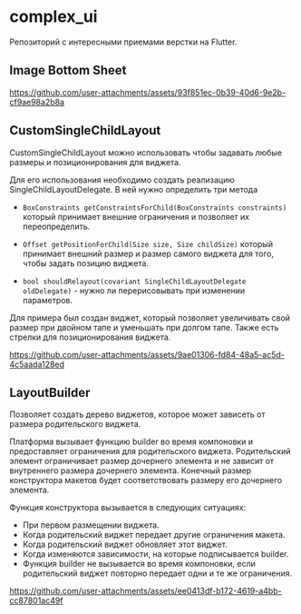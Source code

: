 # complex_ui

Репозиторий с интересными приемами верстки на Flutter.


## Image Bottom Sheet

https://github.com/user-attachments/assets/93f851ec-0b39-40d6-9e2b-cf9ae98a2b8a

## CustomSingleChildLayout

CustomSingleChildLayout можно использовать чтобы задавать любые размеры и позиционирования для виджета.

Для его использования необходимо создать реализацию SingleChildLayoutDelegate.
В ней нужно определить три метода
- `BoxConstraints getConstraintsForChild(BoxConstraints constraints)` который принимает внешние ограничения и позволяет их переопределить.

- `Offset getPositionForChild(Size size, Size childSize)` который принимает внешний размер и размер самого виджета для того, чтобы задать позицию виджета.

- `bool shouldRelayout(covariant SingleChildLayoutDelegate oldDelegate)` - нужно ли перерисовывать при изменении параметров.

Для примера был создан виджет, который позволяет увеличивать свой размер при двойном тапе и уменьшать при долгом тапе. Также есть стрелки для позиционирования виджета.

https://github.com/user-attachments/assets/9ae01306-fd84-48a5-ac5d-4c5aada128ed


## LayoutBuilder


Позволяет создать дерево виджетов, которое может зависеть от размера родительского виджета.

Платформа вызывает функцию builder во время компоновки и предоставляет ограничения для родительского виджета. Родительский элемент ограничивает размер дочернего элемента и не зависит от внутреннего размера дочернего элемента. Конечный размер конструктора макетов будет соответствовать размеру его дочернего элемента.

Функция конструктора вызывается в следующих ситуациях:

- При первом размещении виджета.
- Когда родительский виджет передает другие ограничения макета.
- Когда родительский виджет обновляет этот виджет.
- Когда изменяются зависимости, на которые подписывается builder.
- Функция builder не вызывается во время компоновки, если родительский виджет повторно передает одни и те же ограничения.

https://github.com/user-attachments/assets/ee0413df-b172-4619-a4bb-cc87801ac49f


